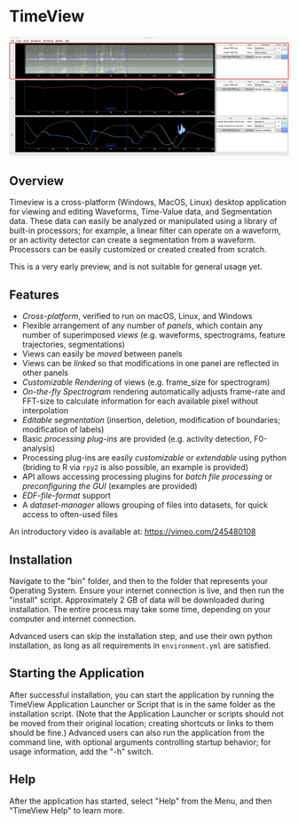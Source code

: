 TimeView
=

![screenshot](doc/source/TimeView.png)

Overview
-
Timeview is a cross-platform (Windows, MacOS, Linux) desktop application for viewing and editing
Waveforms, Time-Value data, and Segmentation data. 
These data can easily be analyzed or manipulated using a library of built-in processors;
for example, a linear filter can operate on a waveform, or an activity detector can create a segmentation from a waveform.
Processors can be easily customized or created created from scratch.

This is a very early preview, and is not suitable for general usage yet.


Features
-
* *Cross-platform*, verified to run on macOS, Linux, and Windows
* Flexible arrangement of any number of *panels*, 
which contain any number of superimposed *views* (e.g. waveforms, spectrograms, feature trajectories, segmentations)
* Views can easily be *moved* between panels
* Views can be *linked* so that modifications in one panel are reflected in other panels
* *Customizable Rendering* of views (e.g. frame_size for spectrogram)
* *On-the-fly Spectrogram* rendering automatically adjusts frame-rate and FFT-size to calculate information for each available pixel without interpolation
* *Editable segmentation* (insertion, deletion, modification of boundaries; modification of labels)
* Basic *processing plug-ins* are provided (e.g. activity detection, F0-analysis)
* Processing plug-ins are easily *customizable* or *extendable* using python (briding to R via `rpy2` is also possible, an example is provided)
* API allows accessing processing plugins for *batch file processing* or *preconfiguring the GUI* (examples are provided)
* *EDF-file-format* support
* A *dataset-manager* allows grouping of files into datasets, for quick access to often-used files

An introductory video is available at: https://vimeo.com/245480108


Installation
-
Navigate to the "bin" folder, and then to the folder that represents your Operating System.
Ensure your internet connection is live, and then run the "install" script.
Approximately 2 GB of data will be downloaded during installation.
The entire process may take some time, depending on your computer and internet connection.

Advanced users can skip the installation step, and use their own python installation, as long as all requirements in `environment.yml` are satisfied.

Starting the Application
-
After successful installation,
you can start the application by running the TimeView Application Launcher or Script that is in the same folder as the installation script.
(Note that the Application Launcher or scripts should not be moved from their original location; creating shortcuts or links to them should be fine.)
Advanced users can also run the application from the command line, with optional arguments controlling startup behavior;
for usage information, add the "-h" switch.


Help
-
After the application has started, select "Help" from the Menu, and then "TimeView Help" to learn more.
